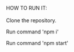 <html>
HOW TO RUN IT:<br/>
<br/>
Clone the repository.<br/>

Run command 'npm i'<br/>

Run command 'npm start'<br/>

</html>
